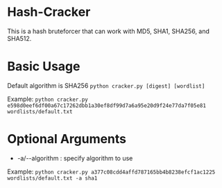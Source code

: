 # Hash-Cracker
This is a hash bruteforcer that can work with MD5, SHA1, SHA256, and SHA512.

# Basic Usage
Default algorithm is SHA256
`python cracker.py [digest] [wordlist]`

Example:
`python cracker.py e598d0eef6df00a67c17262dbb1a30ef8df99d7a6a95e20d9f24e77da7f05e81 wordlists/default.txt`

# Optional Arguments
- -a/--algorithm : specify algorithm to use

Example:
`python cracker.py a377c08cdd4affd787165bb4b8238efcf1ac1225 wordlists/default.txt -a sha1`